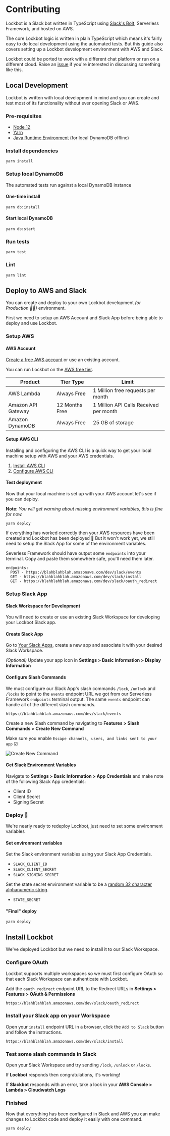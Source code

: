 # Contributing

Lockbot is a Slack bot written in TypeScript using [Slack's Bolt](https://slack.dev/bolt-js/tutorial/getting-started), Serverless Framework, and hosted on AWS.

The core Lockbot logic is written in plain TypeScript which means it's fairly easy to do local development using the automated tests. But this guide also covers setting up a Lockbot development environment with AWS and Slack.

Lockbot could be ported to work with a different chat platform or run on a different cloud. Raise an [issue](https://github.com/connorads/lockbot/issues) if you're interested in discussing something like this.

## Local Development

Lockbot is written with local development in mind and you can create and test most of its functionality without ever opening Slack or AWS.

### Pre-requisites

- [Node 12](http://nodejs.org/)
- [Yarn](https://yarnpkg.com/en/docs/install)
- [Java Runtime Environment](http://www.oracle.com/technetwork/java/javase/downloads/index.html) (for local DynamoDB offline)

### Install dependencies

`yarn install`

### Setup local DynamoDB

The automated tests run against a local DynamoDB instance

#### One-time install

`yarn db:install`

#### Start local DynamoDB

`yarn db:start`

### Run tests

`yarn test`

### Lint

`yarn lint`

## Deploy to AWS and Slack

You can create and deploy to your own Lockbot development _(or Production 🤷‍♂️)_ environment.

First we need to setup an AWS Account and Slack App before being able to deploy and use Lockbot.

### Setup AWS

#### AWS Account

[Create a free AWS account](https://portal.aws.amazon.com/gp/aws/developer/registration/index.html) or use an existing account.

You can run Lockbot on the [AWS free tier](https://aws.amazon.com/free/).

| Product            | Tier Type      | Limit                                  |
| ------------------ | -------------- | -------------------------------------- |
| AWS Lambda         | Always Free    | 1 Million free requests per month      |
| Amazon API Gateway | 12 Months Free | 1 Million API Calls Received per month |
| Amazon DynamoDB    | Always Free    | 25 GB of storage                       |

#### Setup AWS CLI

Installing and configuring the AWS CLI is a quick way to get your local machine setup with AWS and your AWS credentials.

1. [Install AWS CLI](https://docs.aws.amazon.com/cli/latest/userguide/install-cliv2.html)
2. [Configure AWS CLI](https://docs.aws.amazon.com/cli/latest/userguide/cli-configure-quickstart.html#cli-configure-quickstart-config)

#### Test deployment

Now that your local machine is set up with your AWS account let's see if you can deploy.

**Note**: _You will get warning about missing environment variables, this is fine for now._

`yarn deploy`

If everything has worked correctly then your AWS resources have been created and Lockbot has been deployed 🥳 But it won't work yet, we still need to setup the Slack App for some of the environment variables.

Severless Framework should have output some `endpoints` into your terminal. Copy and paste them somewhere safe, you'll need them later.

```
endpoints:
  POST - https://blahblahblah.amazonaws.com/dev/slack/events
  GET - https://blahblahblah.amazonaws.com/dev/slack/install
  GET - https://blahblahblah.amazonaws.com/dev/slack/oauth_redirect
```

### Setup Slack App

#### Slack Workspace for Development

You will need to create or use an existing Slack Workspace for developing your Lockbot Slack app.

#### Create Slack App

Go to [Your Slack Apps](https://api.slack.com/apps), create a new app and associate it with your desired Slack Workspace.

_(Optional)_ Update your app icon in **Settings > Basic Information > Display Information**

#### Configure Slash Commands

We must configure our Slack App's slash commands `/lock`, `/unlock` and `/locks` to point to the `events` endpoint URL we got from our Serverless Framework `endpoints` terminal output. The same `events` endpoint can handle all of the different slash commands.

`https://blahblahblah.amazonaws.com/dev/slack/events`

Create a new Slash command by navigating to **Features > Slash Commands > Create New Command**

Make sure you enable `Escape channels, users, and links sent to your app` ☑

![Create New Command](https://user-images.githubusercontent.com/10026538/86411022-d2cc6580-bcb3-11ea-991f-788d4c5fc34c.png)

#### Get Slack Environment Variables

Navigate to **Settings > Basic Information > App Credentials** and make note of the following Slack App credentials:

- Client ID
- Client Secret
- Signing Secret

### Deploy 🚀

We're nearly ready to redeploy Lockbot, just need to set some environment variables

#### Set environment variables

Set the Slack environment variables using your Slack App Credentials.

- `SLACK_CLIENT_ID`
- `SLACK_CLIENT_SECRET`
- `SLACK_SIGNING_SECRET`

Set the state secret environment variable to be a [random 32 character alphanumeric string](https://onlinerandomtools.com/generate-random-string).

- `STATE_SECRET`

#### "Final" deploy

`yarn deploy`

## Install Lockbot

We've deployed Lockbot but we need to install it to our Slack Workspace.

### Configure OAuth

Lockbot supports multiple workspaces so we must first configure OAuth so that each Slack Workspace can authenticate with Lockbot.

Add the `oauth_redirect` endpoint URL to the Redirect URLs in **Settings > Features > OAuth & Permissions**

`https://blahblahblah.amazonaws.com/dev/slack/oauth_redirect`

### Install your Slack app on your Workspace

Open your `install` endpoint URL in a browser, click the `Add to Slack` button and follow the instructions.

`https://blahblahblah.amazonaws.com/dev/slack/install`

### Test some slash commands in Slack

Open your Slack Workspace and try sending `/lock`, `/unlock` or `/locks`.

If **Lockbot** responds then congratulations, it's working!

If **Slackbot** responds with an error, take a look in your **AWS Console > Lambda > Cloudwatch Logs**

### Finished

Now that everything has been configured in Slack and AWS you can make changes to Lockbot code and deploy it easily with one command.

`yarn deploy`
